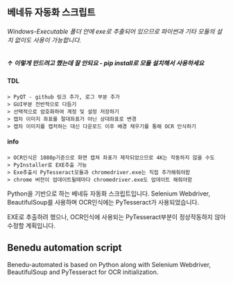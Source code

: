 ## 베네듀 자동화 스크립트

###### Windows-Executable 폴더 안에 exe로 추출되어 있으므로 파이썬과 기타 모듈의 설치 없이도 사용이 가능합니다.
##### ↑ 이렇게 만드려고 했는데 잘 안되요 - pip install로 모듈 설치해서 사용하세요
#### TDL
	> PyQT - github 링크 추가, 로그 부분 추가
	> GUI부분 전반적으로 다듬기
	> 선택적으로 암호화하여 계정 및 설정 저장하기
	> 캡차 이미지 좌표를 절대좌표가 아닌 상대좌표로 변경
	> 캡차 이미지를 캡처하는 대신 다운로드 이후 배경 채우기를 통해 OCR 인식하기


#### info
	> OCR인식은 1080p기준으로 화면 캡쳐 좌표가 제작되었으므로 4K는 작동하지 않을 수도
	> PyInstaller로 EXE추출 가능
	> Exe추출시 PyTesseract모듈과 chromedriver.exe는 직접 추가해줘야함
	> chrome 버전이 업데이트될때마다 chromedriver.exe도 업데이트 해줘야함

Python을 기반으로 하는 베네듀 자동화 스크립트입니다.
Selenium Webdriver, BeautifulSoup를 사용하며 OCR인식에는 PyTesseract가 사용되었습니다.


EXE로 추출하려 했으나, OCR인식에 사용되는 PyTesseract부분이 정상작동하지 않아 수정할 계획입니다.

## Benedu automation script
Benedu-automated is based on Python along with Selenium Webdriver, BeautifulSoup and PyTesseract for OCR initialization.
